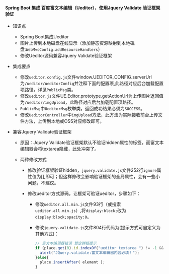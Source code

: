 #### Spring  Boot 集成 百度富文本编辑（Ueditor），使用Jquery Validate 验证框架验证

- 知识点
  - Spring Boot集成Ueditor
  - 图片上传到本地磁盘在线显示（添加静态资源映射到本地磁盘:`WebMvcConfig.addResourceHandlers`）
  - 修改Ueditor源码兼容Jquery Validate验证框架

- 集成要点

  - 修改`ueditor.config.js`文件window.UEDITOR_CONFIG.serverUrl为`/ueditor/ueditorConfig`并注释下面的配置项,此路径对应后台加载配置项路径，详见`PublicMsg`类。
  - 修改`ueditor.js`文件UE.Editor.prototype.getActionUrl为上传图片返回值为`/ueditor/imgUpload`，此路径对应后台加载配置项路径。
  - `PublicMsg`中`UeditorMsg`枚举类，返回成功结果必须为`SUCCESS`。
  - 修改`UeditorController`中`imgUpload`方法，此方法为实际接收前台上传文件方法，上传到本地或OSS对应修改即可。

- 兼容Jquery Validate验证框架

  - 原因：Jquery Validate验证框架默认不验证hidden属性的标签，而富文本编辑器会将textarea隐藏，此处冲突了。

  - 两种修改方式

    - 修改验证框架验证hidden，`jquery.validate.js`文件252行`ignore`属性值为[],即可；但这样修改会影响验证框架的全局属性，会有一些小问题，不建议。

    - 修改ueditor方式源码，让框架可验证ueditor，步骤如下：

      - 修改`ueditor.all.min.js`文件93行（或搜索`ueditor.all.min.js`）,将`display:block;`改为`display:block;opacity:0`。

      - 修改`jquery.validate.js`文件804行代码为(提示方式可自定义为其他方式)：

        ```javascript
        // 富文本编辑器错误 暂定弹框提示
        if (place.get(0).id.indexOf("ueditor_textarea_") != -1 && place.html() != ""){
          alert("JQuery.validate:富文本编辑器内容必填！");
        }else{
          place.insertAfter( element );
        }
        ```

        


